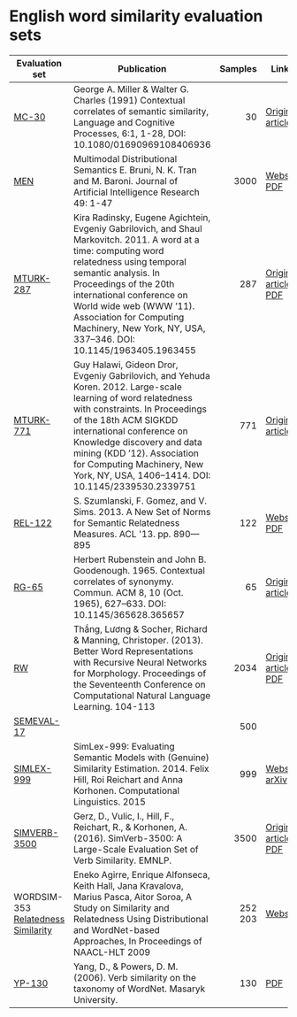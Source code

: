 # English word similarity evaluation sets

| Evaluation set | Publication | Samples | Links |
| --- | --- | ---: | --- |
| [MC-30](mc-30.csv) | George A. Miller & Walter G. Charles (1991) Contextual correlates of semantic similarity, Language and Cognitive Processes, 6:1, 1-28, DOI: 10.1080/01690969108406936 | 30 | [Original article](https://www.tandfonline.com/doi/abs/10.1080/01690969108406936) |
| [MEN](men.csv) | Multimodal Distributional Semantics E. Bruni, N. K. Tran and M. Baroni. Journal of Artificial Intelligence Research 49: 1-47 | 3000 | [Website](https://staff.fnwi.uva.nl/e.bruni/MEN)<br>[PDF](https://staff.fnwi.uva.nl/e.bruni/publications/bruni2014multimodal.pdf) |
| [MTURK-287](mturk-287.csv) | Kira Radinsky, Eugene Agichtein, Evgeniy Gabrilovich, and Shaul Markovitch. 2011. A word at a time: computing word relatedness using temporal semantic analysis. In Proceedings of the 20th international conference on World wide web (WWW ’11). Association for Computing Machinery, New York, NY, USA, 337–346. DOI: 10.1145/1963405.1963455 | 287 | [Original article](https://dl.acm.org/doi/10.1145/1963405.1963455)<br>[PDF](http://citeseerx.ist.psu.edu/viewdoc/download?doi=10.1.1.205.8607&rep=rep1&type=pdf) |
| [MTURK-771](mturk-771.csv) | Guy Halawi, Gideon Dror, Evgeniy Gabrilovich, and Yehuda Koren. 2012. Large-scale learning of word relatedness with constraints. In Proceedings of the 18th ACM SIGKDD international conference on Knowledge discovery and data mining (KDD ’12). Association for Computing Machinery, New York, NY, USA, 1406–1414. DOI: 10.1145/2339530.2339751 | 771 | [Original article](https://dl.acm.org/doi/10.1145/2339530.2339751) |
| [REL-122](rel-122.csv) | S. Szumlanski, F. Gomez, and V. Sims. 2013. A New Set of Norms for Semantic Relatedness Measures. ACL '13. pp. 890—895 | 122 | [Website](http://www.cs.ucf.edu/~seansz/rel-122/)<br>[PDF](http://www.cs.ucf.edu/~seansz/publications/acl2013-szumlanski.pdf) |
| [RG-65](rg-65.csv) | Herbert Rubenstein and John B. Goodenough. 1965. Contextual correlates of synonymy. Commun. ACM 8, 10 (Oct. 1965), 627–633. DOI: 10.1145/365628.365657 | 65 | [Original article](https://dl.acm.org/doi/pdf/10.1145/365628.365657) |
| [RW](rw.csv) | Thắng, Lương & Socher, Richard & Manning, Christoper. (2013). Better Word Representations with Recursive Neural Networks for Morphology. Proceedings of the Seventeenth Conference on Computational Natural Language Learning. 104-113 | 2034 | [Original article](https://www.aclweb.org/anthology/W13-3512/)<br>[PDF](https://www.aclweb.org/anthology/W13-3512.pdf) |
| [SEMEVAL-17](semeval-17.csv) |  | 500 |  |
| [SIMLEX-999](simlex-999.csv) | SimLex-999: Evaluating Semantic Models with (Genuine) Similarity Estimation. 2014. Felix Hill, Roi Reichart and Anna Korhonen. Computational Linguistics. 2015 | 999 | [Website](https://fh295.github.io/simlex.html)<br>[arXiv](https://arxiv.org/abs/1408.3456v1) |
| [SIMVERB-3500](simverb-3500.csv) | Gerz, D., Vulic, I., Hill, F., Reichart, R., & Korhonen, A. (2016). SimVerb-3500: A Large-Scale Evaluation Set of Verb Similarity. EMNLP. | 3500 | [Original article](https://www.aclweb.org/anthology/D16-1235/)<br>[PDF](https://www.aclweb.org/anthology/D16-1235.pdf) |
| WORDSIM-353<br>[Relatedness](wordsim353-rel.csv)<br>[Similarity](wordsim353-sim.csv) | Eneko Agirre, Enrique Alfonseca, Keith Hall, Jana Kravalova, Marius Pasca, Aitor Soroa, A Study on Similarity and Relatedness Using Distributional and WordNet-based Approaches, In Proceedings of NAACL-HLT 2009 | 252<br>203 | [Website](http://alfonseca.org/eng/research/wordsim353.html) |
| [YP-130](yp-130.csv) | Yang, D., & Powers, D. M. (2006). Verb similarity on the taxonomy of WordNet. Masaryk University. | 130 | [PDF](http://citeseerx.ist.psu.edu/viewdoc/download?doi=10.1.1.119.1196&rep=rep1&type=pdf) |
